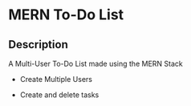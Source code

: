 # MERN To-Do List
## Description

A Multi-User To-Do List made using the MERN Stack

 - Create Multiple Users
 
 - Create and delete tasks


